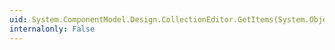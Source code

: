 ```yaml
---
uid: System.ComponentModel.Design.CollectionEditor.GetItems(System.Object)
internalonly: False
---
```

